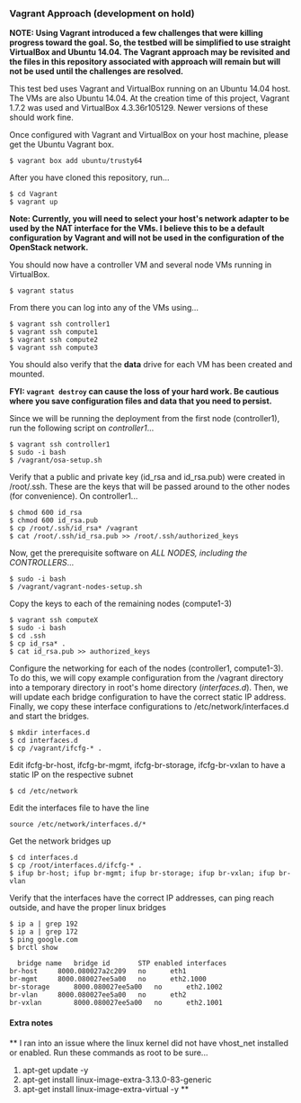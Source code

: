 ### Vagrant Approach (development on hold)
**NOTE: Using Vagrant introduced a few challenges that were killing progress toward the goal.  So, the testbed will be simplified to use straight VirtualBox and Ubuntu 14.04.  The Vagrant approach may be revisited and the files in this repository associated with approach will remain but will not be used until the challenges are resolved.**

This test bed uses Vagrant and VirtualBox running on an Ubuntu 14.04 host.  The VMs are also Ubuntu 14.04.  At the creation time of this project, Vagrant 1.7.2 was used and VirtualBox 4.3.36r105129.  Newer versions of these should work fine.

Once configured with Vagrant and VirtualBox on your host machine, please get the Ubuntu Vagrant box.

    $ vagrant box add ubuntu/trusty64 

After you have cloned this repository, run...

    $ cd Vagrant
    $ vagrant up
  
**Note: Currently, you will need to select your host's network adapter to be used by the NAT interface for the VMs.  I believe this to be a default configuration by Vagrant and will not be used in the configuration of the OpenStack network.**

You should now have a controller VM and several node VMs running in VirtualBox.

    $ vagrant status
  
From there you can log into any of the VMs using...

    $ vagrant ssh controller1
    $ vagrant ssh compute1
    $ vagrant ssh compute2
    $ vagrant ssh compute3
  
You should also verify that the **data** drive for each VM has been created and mounted.

**FYI:  `vagrant destroy` can cause the loss of your hard work.  Be cautious where you save configuration files and data that you need to persist.**


Since we will be running the deployment from the first node (controller1), run the following script on *controller1*...

    $ vagrant ssh controller1
    $ sudo -i bash
    $ /vagrant/osa-setup.sh

Verify that a public and private key (id_rsa and id_rsa.pub) were created in /root/.ssh.  These are the keys that will be passed around to the other nodes (for convenience).
On controller1...

    $ chmod 600 id_rsa
    $ chmod 600 id_rsa.pub
    $ cp /root/.ssh/id_rsa* /vagrant
    $ cat /root/.ssh/id_rsa.pub >> /root/.ssh/authorized_keys


Now, get the prerequisite software on *ALL NODES, including the CONTROLLERS*...

    $ sudo -i bash
    $ /vagrant/vagrant-nodes-setup.sh

Copy the keys to each of the remaining nodes (compute1-3)

    $ vagrant ssh computeX
    $ sudo -i bash
    $ cd .ssh
    $ cp id_rsa* .
    $ cat id_rsa.pub >> authorized_keys

Configure the networking for each of the nodes (controller1, compute1-3).  To do this, we will copy example configuration from the /vagrant directory into a temporary directory in root's home directory (*interfaces.d*).  Then, we will update each bridge configuration to have the correct static IP address.  Finally, we copy these interface configurations to /etc/network/interfaces.d and start the bridges.

    $ mkdir interfaces.d
    $ cd interfaces.d
    $ cp /vagrant/ifcfg-* .

Edit ifcfg-br-host, ifcfg-br-mgmt, ifcfg-br-storage, ifcfg-br-vxlan to have a static IP on the respective subnet

    $ cd /etc/network

Edit the interfaces file to have the line

    source /etc/network/interfaces.d/*

Get the network bridges up
    
    $ cd interfaces.d
    $ cp /root/interfaces.d/ifcfg-* .
    $ ifup br-host; ifup br-mgmt; ifup br-storage; ifup br-vxlan; ifup br-vlan

Verify that the interfaces have the correct IP addresses, can ping reach outside, and have the proper linux bridges

    $ ip a | grep 192
    $ ip a | grep 172
    $ ping google.com
    $ brctl show

      bridge name	bridge id		STP enabled	interfaces
    br-host		8000.080027a2c209	no		eth1
    br-mgmt		8000.080027ee5a00	no		eth2.1000
    br-storage		8000.080027ee5a00	no		eth2.1002
    br-vlan		8000.080027ee5a00	no		eth2
    br-vxlan		8000.080027ee5a00	no		eth2.1001
    

#### Extra notes ####
** I ran into an issue where the linux kernel did not have vhost_net installed or enabled.  Run these commands as root to be sure...
  1. apt-get update -y
  2. apt-get install linux-image-extra-3.13.0-83-generic
  3. apt-get install linux-image-extra-virtual -y
**

